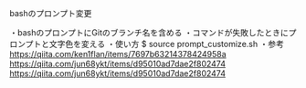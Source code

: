 bashのプロンプト変更

・bashのプロンプトにGitのブランチ名を含める
・コマンドが失敗したときにプロンプトと文字色を変える
・使い方
  $ source prompt_customize.sh
・参考
  https://qiita.com/ken1flan/items/7697b63214378424958a
  https://qiita.com/jun68ykt/items/d95010ad7dae2f802474
  https://qiita.com/jun68ykt/items/d95010ad7dae2f802474

